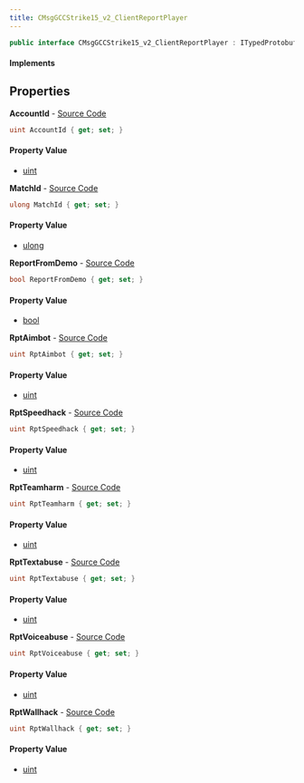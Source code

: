 ```yaml
---
title: CMsgGCCStrike15_v2_ClientReportPlayer
---
```


```csharp
public interface CMsgGCCStrike15_v2_ClientReportPlayer : ITypedProtobuf<CMsgGCCStrike15_v2_ClientReportPlayer>, INativeHandle
```

#### Implements

## Properties

**AccountId** - [Source Code](https://github.com/swiftly-solution/swiftlys2/blob/main/managed/src/SwiftlyS2.Generated/Protobufs/Interfaces/CMsgGCCStrike15_v2_ClientReportPlayer.cs#L13)

```csharp
uint AccountId { get; set; }
```

#### Property Value

- [uint](https://learn.microsoft.com/dotnet/api/system.uint32)

**MatchId** - [Source Code](https://github.com/swiftly-solution/swiftlys2/blob/main/managed/src/SwiftlyS2.Generated/Protobufs/Interfaces/CMsgGCCStrike15_v2_ClientReportPlayer.cs#L34)

```csharp
ulong MatchId { get; set; }
```

#### Property Value

- [ulong](https://learn.microsoft.com/dotnet/api/system.uint64)

**ReportFromDemo** - [Source Code](https://github.com/swiftly-solution/swiftlys2/blob/main/managed/src/SwiftlyS2.Generated/Protobufs/Interfaces/CMsgGCCStrike15_v2_ClientReportPlayer.cs#L37)

```csharp
bool ReportFromDemo { get; set; }
```

#### Property Value

- [bool](https://learn.microsoft.com/dotnet/api/system.boolean)

**RptAimbot** - [Source Code](https://github.com/swiftly-solution/swiftlys2/blob/main/managed/src/SwiftlyS2.Generated/Protobufs/Interfaces/CMsgGCCStrike15_v2_ClientReportPlayer.cs#L16)

```csharp
uint RptAimbot { get; set; }
```

#### Property Value

- [uint](https://learn.microsoft.com/dotnet/api/system.uint32)

**RptSpeedhack** - [Source Code](https://github.com/swiftly-solution/swiftlys2/blob/main/managed/src/SwiftlyS2.Generated/Protobufs/Interfaces/CMsgGCCStrike15_v2_ClientReportPlayer.cs#L22)

```csharp
uint RptSpeedhack { get; set; }
```

#### Property Value

- [uint](https://learn.microsoft.com/dotnet/api/system.uint32)

**RptTeamharm** - [Source Code](https://github.com/swiftly-solution/swiftlys2/blob/main/managed/src/SwiftlyS2.Generated/Protobufs/Interfaces/CMsgGCCStrike15_v2_ClientReportPlayer.cs#L25)

```csharp
uint RptTeamharm { get; set; }
```

#### Property Value

- [uint](https://learn.microsoft.com/dotnet/api/system.uint32)

**RptTextabuse** - [Source Code](https://github.com/swiftly-solution/swiftlys2/blob/main/managed/src/SwiftlyS2.Generated/Protobufs/Interfaces/CMsgGCCStrike15_v2_ClientReportPlayer.cs#L28)

```csharp
uint RptTextabuse { get; set; }
```

#### Property Value

- [uint](https://learn.microsoft.com/dotnet/api/system.uint32)

**RptVoiceabuse** - [Source Code](https://github.com/swiftly-solution/swiftlys2/blob/main/managed/src/SwiftlyS2.Generated/Protobufs/Interfaces/CMsgGCCStrike15_v2_ClientReportPlayer.cs#L31)

```csharp
uint RptVoiceabuse { get; set; }
```

#### Property Value

- [uint](https://learn.microsoft.com/dotnet/api/system.uint32)

**RptWallhack** - [Source Code](https://github.com/swiftly-solution/swiftlys2/blob/main/managed/src/SwiftlyS2.Generated/Protobufs/Interfaces/CMsgGCCStrike15_v2_ClientReportPlayer.cs#L19)

```csharp
uint RptWallhack { get; set; }
```

#### Property Value

- [uint](https://learn.microsoft.com/dotnet/api/system.uint32)

